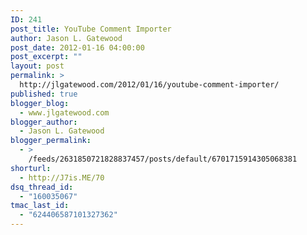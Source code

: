 ```yaml
---
ID: 241
post_title: YouTube Comment Importer
author: Jason L. Gatewood
post_date: 2012-01-16 04:00:00
post_excerpt: ""
layout: post
permalink: >
  http://jlgatewood.com/2012/01/16/youtube-comment-importer/
published: true
blogger_blog:
  - www.jlgatewood.com
blogger_author:
  - Jason L. Gatewood
blogger_permalink:
  - >
    /feeds/2631850721828837457/posts/default/6701715914305068381
shorturl:
  - http://J7is.ME/70
dsq_thread_id:
  - "160035067"
tmac_last_id:
  - "624406587101327362"
---
```

